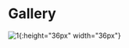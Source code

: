 # Gallery

![1](.pic/https://github.com/ACES-GNDEC/EVENTS/blob/main/20190927_164041-1.jpg){:height="36px" width="36px"}
